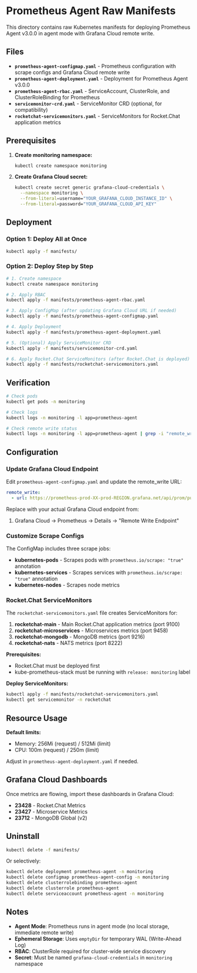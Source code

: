 # Prometheus Agent Raw Manifests

This directory contains raw Kubernetes manifests for deploying Prometheus Agent v3.0.0 in agent mode with Grafana Cloud remote write.

## Files

- **`prometheus-agent-configmap.yaml`** - Prometheus configuration with scrape configs and Grafana Cloud remote write
- **`prometheus-agent-deployment.yaml`** - Deployment for Prometheus Agent v3.0.0
- **`prometheus-agent-rbac.yaml`** - ServiceAccount, ClusterRole, and ClusterRoleBinding for Prometheus
- **`servicemonitor-crd.yaml`** - ServiceMonitor CRD (optional, for compatibility)
- **`rocketchat-servicemonitors.yaml`** - ServiceMonitors for Rocket.Chat application metrics

## Prerequisites

1. **Create monitoring namespace:**
   ```bash
   kubectl create namespace monitoring
   ```

2. **Create Grafana Cloud secret:**
   ```bash
   kubectl create secret generic grafana-cloud-credentials \
     --namespace monitoring \
     --from-literal=username="YOUR_GRAFANA_CLOUD_INSTANCE_ID" \
     --from-literal=password="YOUR_GRAFANA_CLOUD_API_KEY"
   ```

## Deployment

### Option 1: Deploy All at Once

```bash
kubectl apply -f manifests/
```

### Option 2: Deploy Step by Step

```bash
# 1. Create namespace
kubectl create namespace monitoring

# 2. Apply RBAC
kubectl apply -f manifests/prometheus-agent-rbac.yaml

# 3. Apply ConfigMap (after updating Grafana Cloud URL if needed)
kubectl apply -f manifests/prometheus-agent-configmap.yaml

# 4. Apply Deployment
kubectl apply -f manifests/prometheus-agent-deployment.yaml

# 5. (Optional) Apply ServiceMonitor CRD
kubectl apply -f manifests/servicemonitor-crd.yaml

# 6. Apply Rocket.Chat ServiceMonitors (after Rocket.Chat is deployed)
kubectl apply -f manifests/rocketchat-servicemonitors.yaml
```

## Verification

```bash
# Check pods
kubectl get pods -n monitoring

# Check logs
kubectl logs -n monitoring -l app=prometheus-agent

# Check remote write status
kubectl logs -n monitoring -l app=prometheus-agent | grep -i "remote_write"
```

## Configuration

### Update Grafana Cloud Endpoint

Edit `prometheus-agent-configmap.yaml` and update the remote_write URL:

```yaml
remote_write:
  - url: https://prometheus-prod-XX-prod-REGION.grafana.net/api/prom/push
```

Replace with your actual Grafana Cloud endpoint from:
1. Grafana Cloud → Prometheus → Details → "Remote Write Endpoint"

### Customize Scrape Configs

The ConfigMap includes three scrape jobs:
- **kubernetes-pods** - Scrapes pods with `prometheus.io/scrape: "true"` annotation
- **kubernetes-services** - Scrapes services with `prometheus.io/scrape: "true"` annotation
- **kubernetes-nodes** - Scrapes node metrics

### Rocket.Chat ServiceMonitors

The `rocketchat-servicemonitors.yaml` file creates ServiceMonitors for:

1. **rocketchat-main** - Main Rocket.Chat application metrics (port 9100)
2. **rocketchat-microservices** - Microservices metrics (port 9458)
3. **rocketchat-mongodb** - MongoDB metrics (port 9216)
4. **rocketchat-nats** - NATS metrics (port 8222)

**Prerequisites:**
- Rocket.Chat must be deployed first
- kube-prometheus-stack must be running with `release: monitoring` label

**Deploy ServiceMonitors:**
```bash
kubectl apply -f manifests/rocketchat-servicemonitors.yaml
kubectl get servicemonitor -n rocketchat
```

## Resource Usage

**Default limits:**
- Memory: 256Mi (request) / 512Mi (limit)
- CPU: 100m (request) / 250m (limit)

Adjust in `prometheus-agent-deployment.yaml` if needed.

## Grafana Cloud Dashboards

Once metrics are flowing, import these dashboards in Grafana Cloud:
- **23428** - Rocket.Chat Metrics
- **23427** - Microservice Metrics  
- **23712** - MongoDB Global (v2)

## Uninstall

```bash
kubectl delete -f manifests/
```

Or selectively:
```bash
kubectl delete deployment prometheus-agent -n monitoring
kubectl delete configmap prometheus-agent-config -n monitoring
kubectl delete clusterrolebinding prometheus-agent
kubectl delete clusterrole prometheus-agent
kubectl delete serviceaccount prometheus-agent -n monitoring
```

## Notes

- **Agent Mode**: Prometheus runs in agent mode (no local storage, immediate remote write)
- **Ephemeral Storage**: Uses `emptyDir` for temporary WAL (Write-Ahead Log)
- **RBAC**: ClusterRole required for cluster-wide service discovery
- **Secret**: Must be named `grafana-cloud-credentials` in `monitoring` namespace


